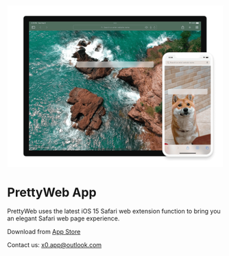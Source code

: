 ![Presentation](./Presentation.png)

# PrettyWeb App

PrettyWeb uses the latest iOS 15 Safari web extension function to bring you an elegant Safari web page experience.

Download from [App Store](https://itunes.apple.com/app/id1580269767)

Contact us: [x0.app@outlook.com](mailto:x0.app@outlook.com)